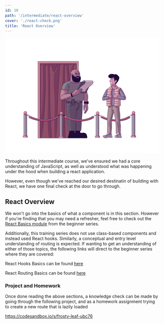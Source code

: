 ```yaml
---
id: 10
path: '/intermediate/react-overview'
cover: './react-check.png'
title: 'React Overview'
---
```


![bouncer](./react-check.png)

Throughout this intermediate course, we've ensured we had a core understanding of JavaScript, as well as understood what was happening under the hood when building a react application.

However, even though we've reached our desired destinatin of building with React, we have one final check at the door to go through.

## React Overview

We won't go into the basics of what a component is in this section. However if you're finding that you may need a refresher, feel free to check out the [React Basics module](/react-basics) from the beginner series.

Additionally, this training series does not use class-based components and instead used React hooks. Similarly, a conceptual and entry level understanding of routing is expected. If wanting to get an understanding of either of those topics, the following links will direct to the beginner series where they are covered:

React Hooks Basics can be found [here](/react-hooks-1)

React Routing Basics can be found [here](/routing)

### Project and Homework

Once done reading the above sections, a knowledge check can be made by going through the following project, and as a homework assignment trying to create a new route that is lazily loaded

https://codesandbox.io/s/frosty-leaf-ubc76
